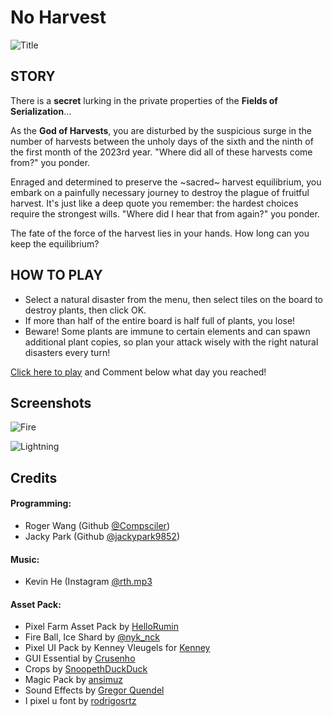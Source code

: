 # No Harvest
![Title](https://user-images.githubusercontent.com/81858354/211456802-1207da7b-c4bc-431d-b118-0b0c774029e2.gif)

## STORY
There is a **secret** lurking in the private properties of the **Fields of Serialization**...

As the **God of Harvests**, you are disturbed by the suspicious surge in the number of harvests between the unholy days of the sixth and the ninth of the first month of the 2023rd year. "Where did all of these harvests come from?" you ponder.

Enraged and determined to preserve the ~sacred~ harvest equilibrium, you embark on a painfully necessary journey to destroy the plague of fruitful harvest. It's just like a deep quote you remember: the hardest choices require the strongest wills. "Where did I hear that from again?" you ponder.

The fate of the force of the harvest lies in your hands. How long can you keep the equilibrium?

## HOW TO PLAY
- Select a natural disaster from the menu, then select tiles on the board to destroy plants, then click OK.
- If more than half of the entire board is half full of plants, you lose!
- Beware! Some plants are immune to certain elements and can spawn additional plant copies, so plan your attack wisely with the right natural disasters every turn!

[Click here to play](https://jackypark9852.itch.io/no-harvest) and Comment below what day you reached!

## Screenshots
![Fire](https://user-images.githubusercontent.com/81858354/211456822-4f737f75-3c00-4198-8cf1-6b5b444f3317.gif)

![Lightning](https://user-images.githubusercontent.com/81858354/211456830-0ad62f02-ef0d-4d23-b44b-e52bf7a4a191.gif)

## Credits 
#### Programming:
  - Roger Wang (Github [@Compsciler](https://github.com/Compsciler))  
  - Jacky Park (Github [@jackypark9852](https://github.com/jackypark9852))
#### Music:
  - Kevin He (Instagram [@rth.mp3](https://www.instagram.com/rth.mp3/)
#### Asset Pack: 
  - Pixel Farm Asset Pack by [HelloRumin](https://hellorumin.itch.io/pixel-farm-asset-pack) 
  - Fire Ball, Ice Shard by [@nyk_nck](https://nyknck.itch.io/)
  - Pixel UI Pack by Kenney Vleugels for [Kenney](www.kenney.nl)
  - GUI Essential by [Crusenho](https://crusenho.itch.io/)
  - Crops by [SnoopethDuckDuck](https://snoopethduckduck.itch.io/crops)
  - Magic Pack by [ansimuz](https://ansimuz.itch.io/)
  - Sound Effects by [Gregor Quendel](https://gregor-quendel.itch.io/free-cinematic-sound-effects)
  - I pixel u font by [rodrigosrtz](https://www.dafont.com/rodrigosrtz.d6051)
